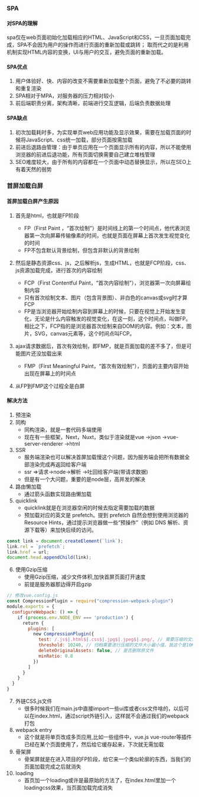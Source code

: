 ### SPA
#### 对SPA的理解
spa仅在web页面初始化加载相应的HTML、JavaScript和CSS，一旦页面加载完成，SPA不会因为用户的操作而进行页面的重新加载或跳转；
取而代之的是利用机制实现HTML内容的变换，UI与用户的交互，避免页面的重新加载。

#### SPA优点
1. 用户体验好、快、内容的改变不需要重新加载整个页面，避免了不必要的跳转和重复渲染
2. SPA相对于MPA，对服务器的压力相对较小
3. 前后端职责分离，架构清晰，前端进行交互逻辑，后端负责数据处理

#### SPA缺点
1. 初次加载耗时多，为实现单页web应用功能及显示效果，需要在加载页面的时候将JavaScript、css统一加载，部分页面按需加载
2. 前进后退路由管理：由于单页应用在一个页面显示所有的内容，所以不能使用浏览器的前进后退功能，所有页面切换需要自己建立堆栈管理
3. SEO难度较大，由于所有的内容都在一个页面中动态替换显示，所以在SEO上有着天然的弱势

### 首屏加载白屏
#### 首屏加载白屏产生原因
1. 首先是html，也就是FP阶段
   - FP（First Paint ，“首次绘制”）是时间线上的第一个时间点，他代表浏览器第一次向屏幕传输像素的时间，也就是页面在屏幕上首次发生视觉变化的时间
   - FP不包含默认背景绘制，但包含非默认的背景绘制

2. 然后是静态资源css、js，之后解析js，生成HTML，也就是FCP阶段，css、js资源加载完成，进行首次的内容绘制
   - FCP（First Contentful Paint，“首次内容绘制”），浏览器第一次向屏幕绘制内容
   - 只有首次绘制文本、图片（包含背景图）、非白色的canvas或svg时才算FCP
   - FP是当浏览器开始绘制内容到屏幕上的时候，只要在视觉上开始发生变化，无论是什么内容触发的视觉变化，在这一刻，这个时间点，叫做FP。相比之下，FCP指的是浏览器首次绘制来自DOM的内容。例如：文本，图片，SVG，canvas元素等，这个时间点叫FCP。

3. ajax请求数据后，首次有效绘制，即FMP，就是页面加载的差不多了，但是可能图片还没加载出来
   - FMP（First Meaningful Paint，“首次有效绘制”），页面的主要内容开始出现在屏幕上的时间点

4. 从FP到FMP这个过程全是白屏

#### 解决方法
1. 预渲染
2. 同构
   - 同构渲染，就是一套代码多端使用
   - 现在有一些框架，Next，Nuxt，类似于渲染就是vue ->json ->vue-server-renderer ->html
3. SSR
   - 服务端渲染也可以解决首屏加载慢这个问题，因为服务端会把所有数据全部渲染完成再返回给客户端
   - ssr =>请求->node->解析 ->吐回给客户端(带请求数据)
   - 但是有一个大问题，重要的是node层，高并发的解决
4. 路由懒加载
   - 通过箭头函数实现路由懒加载
5. quicklink
   - quicklink就是在浏览器空闲的时候去指定需要加载的数据
   - 预加载对应的英文是 prefetch。提到 prefetch 自然会想到使用浏览器的 Resource Hints，通过提示浏览器做一些“预操作”（例如 DNS 解析、资源下载等）来加快后续的访问。
```js
const link = document.createElement(`link`);
link.rel = `prefetch`;
link.href = url;
document.head.appendChild(link);
```
6. 使用Gzip压缩
    - 使用Gzip压缩，减少文件体积,加快首屏页面打开速度
    - 前提是服务器那边得开启gzip
```js
// 修改vue.config.js
const CompressionPlugin = require("compression-webpack-plugin")
​module.exports = {
  configureWebpack: () => {
    if (process.env.NODE_ENV === 'production') {
      return {
        plugins: [
          new CompressionPlugin({
            test: /.js$|.html$|.css$|.jpg$|.jpeg$|.png/, // 需要压缩的文件类型
            threshold: 10240, // 归档需要进行压缩的文件大小最小值，我这个是10K以上的进行压缩
            deleteOriginalAssets: false, // 是否删除原文件
            minRatio: 0.8
          })
        ]
      }
    }
  }
}
```
7. 外链CSS,js文件
   - 很多时候我们在main.js中直接import一些ui库或者css文件啥的，以后可以在index.html，通过script外链引入，这样就不会通过我们的webpack打包
8. webpack entry
   - 这个就是将单页改成多页应用,比如一些组件中，vue.js vue-router等插件已经在某个页面使用了，然后给它缓存起来，下次就无需加载
9. 骨架屏
    - 骨架屏就是在进入项目的FP阶段，给它来一个类似轮廓的东西，当我们的页面加载完成之后就消失
10. loading
    - 首页加一个loading或许是最原始的方法了，在index.html里加一个loadingcss效果，当页面加载完成消失